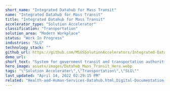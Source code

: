 ```yaml
---
short_name: "Integrated Datahub for Mass Transit"
name: "Integrated Datahub for Mass Transit"
title: "Integrated Datahub for Mass Transit"
accelerator_type: "Solution Accelerator"
classification: "Transportation"
solution_area: "Modern Workplace"
status: "Work In Progress"
industries: "SLG"
technology_stack: ""
github_url: https://github.com/MSUSSolutionAccelerators/Integrated-Datahub-for-Mass-Transit-Solution-Accelerator
demo_url: 
short_text: "System for government transit and transportation authorities to provide optimum transportation services to citizens"
hero_image: assets/images/Datahub_Mass_Transit_Hero.webp
tags: "\"Solution Accelerator\",\"Transportation\",\"SLG\""
last_updated: "April 14, 2022 02:29:15 PM"
related: "Health-and-Human-Services-Datahub.html,Digital-Documentation-Shipping-Industry.html"
---
```

